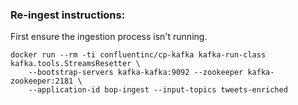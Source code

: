 ### Re-ingest instructions:

First ensure the ingestion process isn't running.

    docker run --rm -ti confluentinc/cp-kafka kafka-run-class kafka.tools.StreamsResetter \
        --bootstrap-servers kafka-kafka:9092 --zookeeper kafka-zookeeper:2181 \
        --application-id bop-ingest --input-topics tweets-enriched